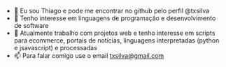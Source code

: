 - 👋 Eu sou Thiago e pode me encontrar no github pelo perfil @txsilva
- 👀 Tenho interesse em linguagens de programação e desenvolvimento de software
- 🌱 Atualmente trabalho com projetos web e tenho interesse em scripts para ecommerce, portais de notícias, linguagens interpretadas (python e jsavascript) e processadas
- 📫 Para falar comigo use o email txsilva@gmail.com
